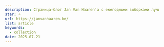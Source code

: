```yaml
---
description: Страница-блог Jan Van Haaren'а с ежегодными выборками лучших статьей, блогов, новостей и технических решений.
star: ⭐️
url: https://janvanhaaren.be/
list: article
keywords:
  - collection
date: 2025-07-21
---
```


